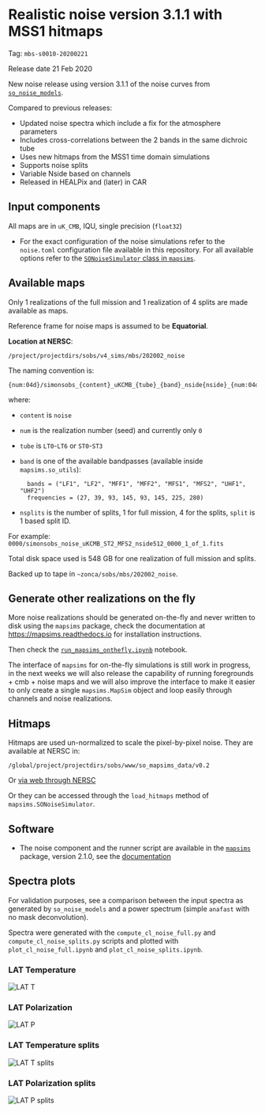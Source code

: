 Realistic noise version 3.1.1 with MSS1 hitmaps
===============================================

Tag: `mbs-s0010-20200221`

Release date 21 Feb 2020

New noise release using version 3.1.1 of the noise curves from [`so_noise_models`](https://github.com/simonsobs/so_noise_models).

Compared to previous releases:

* Updated noise spectra which include a fix for the atmosphere parameters
* Includes cross-correlations between the 2 bands in the same dichroic tube
* Uses new hitmaps from the MSS1 time domain simulations
* Supports noise splits
* Variable Nside based on channels
* Released in HEALPix and (later) in CAR 

## Input components

All maps are in `uK_CMB`, IQU, single precision (`float32`)

* For the exact configuration of the noise simulations refer to the `noise.toml` configuration file available in this repository.
For all available options refer to the [`SONoiseSimulator` class in `mapsims`](https://mapsims.readthedocs.io/en/latest/api/mapsims.SONoiseSimulator.html#mapsims.SONoiseSimulator).

## Available maps

Only 1 realizations of the full mission and 1 realization of 4 splits are made available as maps.

Reference frame for noise maps is assumed to be **Equatorial**.

**Location at NERSC**:

    /project/projectdirs/sobs/v4_sims/mbs/202002_noise

The naming convention is:

    {num:04d}/simonsobs_{content}_uKCMB_{tube}_{band}_nside{nside}_{num:04d}_{split}_of_{nsplits}.fits"

where:

* `content` is `noise`
* `num` is the realization number (seed) and currently only `0`
* `tube` is `LT0`-`LT6` or `ST0`-`ST3`
* `band` is one of the available bandpasses (available inside `mapsims.so_utils`):

        bands = ("LF1", "LF2", "MFF1", "MFF2", "MFS1", "MFS2", "UHF1", "UHF2")
        frequencies = (27, 39, 93, 145, 93, 145, 225, 280)

* `nsplits` is the number of splits, 1 for full mission, 4 for the splits, `split` is 1 based split ID.

For example: `0000/simonsobs_noise_uKCMB_ST2_MFS2_nside512_0000_1_of_1.fits`

Total disk space used is 548 GB for one realization of full mission and splits.

Backed up to tape in `~zonca/sobs/mbs/202002_noise`.

## Generate other realizations on the fly

More noise realizations should be generated on-the-fly and never written to disk using the `mapsims` package, check the documentation at <https://mapsims.readthedocs.io> for installation instructions.

Then check the [`run_mapsims_onthefly.ipynb`](run_mapsims_onthefly.ipynb) notebook.

The interface of `mapsims` for on-the-fly simulations is still work in progress, in the next weeks we will also release the capability of running foregrounds + cmb + noise maps and we will also improve the interface to make it easier to only create a single `mapsims.MapSim` object and loop easily through channels and noise realizations.

## Hitmaps

Hitmaps are used un-normalized to scale the pixel-by-pixel noise.
They are available at NERSC in:

    /global/project/projectdirs/sobs/www/so_mapsims_data/v0.2

Or [via web through NERSC](https://portal.nersc.gov/project/sobs/so_mapsims_data/v0.2/)

Or they can be accessed through the `load_hitmaps` method of `mapsims.SONoiseSimulator`.

## Software

* The noise component and the runner script are available in the [`mapsims`](https://github.com/simonsobs/mapsims) package, version 2.1.0, see the [documentation](https://mapsims.readthedocs.io/en/2.1.dev)

## Spectra plots

For validation purposes, see a comparison between the input spectra as generated by `so_noise_models` and a power spectrum (simple `anafast` with no mask deconvolution).

Spectra were generated with the `compute_cl_noise_full.py` and `compute_cl_noise_splits.py` scripts and plotted with `plot_cl_noise_full.ipynb` and `plot_cl_noise_splits.ipynb`.

### LAT Temperature

![LAT T](plots/LAT_T.png)

### LAT Polarization

![LAT P](plots/LAT_P.png)

### LAT Temperature splits

![LAT T splits](plots/LAT_T_splits.png)

### LAT Polarization splits

![LAT P splits](plots/LAT_P_splits.png)
